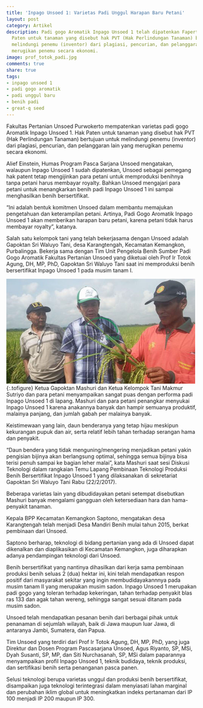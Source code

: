 ```yaml
---
title: 'Inpago Unsoed 1: Varietas Padi Unggul Harapan Baru Petani'
layout: post
category: Artikel
description: Padi gogo Aromatik Inpago Unsoed 1 telah dipatenkan Faperta Unsoed.  Hak
  Paten untuk tanaman yang disebut hak PVT (Hak Perlindungan Tanaman) bertujuan untuk
  melindungi penemu (inventor) dari plagiasi, pencurian, dan pelanggaran lain yang
  merugikan penemu secara ekonomi.
image: prof_totok_padi.jpg
comments: true
share: true
tags:
- inpago unsoed 1
- padi gogo aromatik
- padi unggul baru
- benih padi
- great-q seed
---
```


Fakultas Pertanian Unsoed Purwokerto mempatenkan varietas padi gogo Aromatik Inpago Unsoed 1.  Hak Paten untuk tanaman yang disebut hak PVT (Hak Perlindungan Tanaman) bertujuan untuk melindungi penemu (inventor) dari plagiasi, pencurian, dan pelanggaran lain yang merugikan penemu secara ekonomi.

Alief Einstein, Humas Program Pasca Sarjana Unsoed mengatakan, walaupun Inpago Unsoed 1 sudah dipatenkan, Unsoed sebagai pemegang hak patent tetap mengijinkan para petani untuk memproduksi benihnya tanpa petani harus membayar royalty. Bahkan Unsoed mengajari para petani untuk menangkarkan benih padi Inpago Unsoed 1 ini sampai menghasilkan benih bersertifikat.

“Ini adalah bentuk komitmen Unsoed dalam membantu memajukan pengetahuan dan keterampilan petani.  Artinya, Padi Gogo Aromatik Inpago Unsoed 1 akan memberikan harapan baru petani, karena petani tidak harus membayar royalty”, katanya.

Salah satu kelompok tani yang telah bekerjasama dengan Unsoed adalah Gapoktan Sri Waluyo Tani, desa Karangtengah, Kecamatan Kemangkon, Purbalingga. Bekerja sama dengan Tim Unit Pengelola Benih Sumber Padi Gogo Aromatik Fakultas Pertanian Unsoed yang diketuai oleh Prof Ir Totok Agung, DH, MP, PhD, Gapoktan Sri Waluyo Tani saat ini memproduksi benih bersertifikat Inpago Unsoed 1 pada musim tanam I.

![Prof Totok Agung](/assets/images/mashuri.jpg "Prof Totok Agung bersama Pak Mashuri")
{:.tofigure}
Ketua Gapoktan Mashuri dan Ketua Kelompok Tani  Makmur Sutriyo dan para petani menyampaikan sangat puas dengan performa padi Inpago Unsoed 1 di lapang. Mashuri dan para petani penangkar menyukai Inpago Unsoed 1 karena anakannya banyak dan hampir semuanya produktif, malainya panjang, dan jumlah gabah per malainya banyak.

Keistimewaan yang lain, daun benderanya yang tetap hijau meskipun kekurangan pupuk dan air, serta relatif lebih tahan terhadap serangan hama dan penyakit.

“Daun bendera yang tidak menguning/mengering menjadikan petani yakin pengisian bijinya akan berlangsung optimal, sehingga semua bijinya bisa terisi penuh sampai ke bagian leher malai”, kata Mashuri saat sesi Diskusi Teknologi dalam rangkaian Temu Lapang Pembinaan Teknologi Produksi Benih Bersertifikat Inpago Unsoed 1 yang dilaksanakan di sekretariat Gapoktan Sri Waluyo Tani Rabu (22/2/2017).

Beberapa varietas lain yang dibudidayakan petani setempat disebutkan Mashuri banyak mengalami gangguan oleh ketersediaan hara dan hama-penyakit tanaman.

Kepala BPP Kecamatan Kemangkon Saptono, mengatakan desa Karangtengah telah menjadi Desa Mandiri Benih mulai tahun 2015, berkat pembinaan dari Unsoed.

Saptono berharap, teknologi di bidang pertanian yang ada di Unsoed dapat dikenalkan dan diaplikasikan di Kecamatan Kemangkon, juga diharapkan adanya pendampingan teknologi dari Unsoed.

Benih bersertifikat yang nantinya dihasilkan dari kerja sama pembinaan produksi benih seluas 2 (dua) hektar ini, kini telah mendapatkan respon positif dari masyarakat sekitar yang ingin membudidayakannnya pada musim tanam II yang merupakan musim sadon. Inpago Unsoed 1 merupakan padi gogo yang toleran terhadap kekeringan, tahan terhadap penyakit blas ras 133 dan agak tahan wereng, sehingga sangat sesuai ditanam pada musim sadon.

Unsoed telah mendapatkan pesanan benih dari berbagai pihak untuk penanaman di sejumlah wilayah, baik di Jawa maupun luar Jawa, di antaranya Jambi, Sumatera, dan Papua.

Tim Unsoed yang terdiri dari Prof Ir Totok Agung, DH, MP, PhD, yang juga Direktur dan Dosen Program Pascasarjana Unsoed, Agus Riyanto, SP, MSi, Dyah Susanti, SP, MP, dan Siti Nurchasanah, SP, MSi dalam paparannya menyampaikan profil Inpago Unsoed 1, teknik budidaya, teknik produksi, dan sertifikasi benih serta penanganan pasca panen.

Selusi teknologi berupa varietas unggul dan produksi benih bersertifikat, disampaikan juga teknologi terintegrasi dalam menyiasati lahan marginal dan perubahan iklim global untuk meningkatkan indeks pertanaman dari IP 100 menjadi IP 200 maupun IP 300.